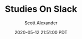 ---
layout: podcast
title: "Studies On Slack"
author: Scott Alexander
description: https://slatestarcodex.com/2020/05/12/studies-on-slack/
date: 2020-05-12 21:51:00 PDT
length: 10283140
duration: 2571
guid: studies-on-slack
---